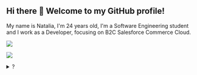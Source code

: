## Hi there 👋 Welcome to my GitHub profile!
My name is Natalia, I'm 24 years old, I'm a Software Engineering student and I work as a Developer, focusing on B2C Salesforce Commerce Cloud.


<div>
<a href="https://www.linkedin.com/in/natalia-ruchs/" target="_blank"><img src="https://img.shields.io/badge/-LinkedIn-%230077B5?style=for-the-badge&logo=linkedin&logoColor=white" target="_blank"></a>
</div>

![](https://visitor-badge.glitch.me/badge?page_id=nruchs.nruchs)


<details>
  <summary>?</summary>
                                                                                
                                                                                                                                                      
                                                                ,(&#((#&&&&%#(#%#*                                                                    
                                                         &@@@@@@@@(............/@@@@@@@@@/                                                            
                                                    %@@@@&............,,,..,,....,.....,@@@@@@.                                                       
                                                /@@@@.....*.........,,,..,,,,,,,,,,,,,......*@@@@@                                                    
                                             /@@@(...................,,.,,,,,,,,,,,,,,,,,,......%@@@%                                                 
                                           @@@&..,.................,.,,..,.,.,,,,,,,.,,,.,,,.......@@@@                                               
                                         @@@(........................,...,..,,.,.,,,,,,,,,,,........,%@@@                                             
                                       ,@@&,,........................,..,......,.,.,,,,,,,,.,.........,@@@                                            
                                      &@@........................................,,,.,.,,................@@#                                          
                                     @@@,.....................................................  .......,..@@%                                         
                                    @@@............... ,*................................../@@@@@@........,@@,                                        
                                   (@@..............,@@@@@@&..........    .*/(#(/.   ......@@@@@@@/......../@@                                        
                                   @@,..............,@@@@@@(.... ./@@&/*************//%@@...,%@@%,.........,@@#                                       
                                  @@@..................,*......@@/************,,,,,,,*****%@................(@@                                       
                                  @@(........................(@*,.,/#@@@@@@@@@&%###((((((((%@................@@(                                      
                                 @@@.........................@&((((((((((((((((((((((((((/(@.................#@@@/                                    
                                 @@@,.........................#@&/(///(/(//((//////////%@&...........,........@@@@@@                                  
                               &@@(................................ (@@@@@@@@@@@@@#....,......................@@.,.@@@&                               
                             @@@.,............................................................................#@...,,&@@@                             
                           /@@,..........................................................................,....,@,.....,@@@@                           
                          &@@..................................................................................@@........@@@                          
                         /@@........................................... *%@@@@@@@@@@...........................@@.........@@@                         
                         @@/................................ .%@@@@@@@@* ,,,,,,,,.@@...........................@@..........@@,                        
                         @@,.............. @@@.. ..(@@@@@@@%/.,,,,,,,,,,,,,,,,,,./@(...........................@@#.........@@@                        
                         @@,............%@@@@@@@(..,,,,,,,,,,,,,,,,,,,,,,,,,,,,. @@............................%@@@@.......@%(                        
                          @@*..........@%&(&..&,,,,,,,,,,,,,,,,,,,,,,,,,,,,,,../@@.............................@@@@@@@@@%@@@#                         
                          @@@,........%&(&(@  @,,,,,,,,,,,,,,,,,,,,,,,,,,,,...@@,..............................@@@     ,*                             
                          @@##@,......@#(%#(& #(..,,,,,,,,,,,,,,,,,,,..... @@@.........................,.......@@@                                    
                          #@% (%@#..,@@@@@%(....@@.........   .,(&@@@@@@@@#....................................@@@                                    
                           &@@@@%@@@@@............../%@@@&#*,.................................................*@@*                                    
                                    @@%.......................................................................@@@                                     
                                    ,&@......................................................................#@@                                      
                                     @@@....................................................................@@@                                       
                                      %@@*................................................................@@@&.                                       
                                        @@@%..............................................,............(@@(%@@@@                                      
                                          @@@@@.....................................................@@&#(((#&@@@                                      
                                         @@@((((&@@/......................................... /@@@%((((((&@@%                                         
                                         @@@@@&(((((((@@@@%. ................... ..   .%@@@@&(#((,....,(%@@                                           
                                             @@&(((((((/((((((&@@@@@@@@@@@@@@@@@@@@@@&#*@@@@(,(&@@@@@@@@,                                             
                                              .@@@@@@@@@@@%/#@@@&                          &@@&,                                                      
                                                          @@&,                                                                                        
                                                             
  
</details>
                                                                                         

